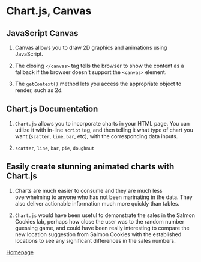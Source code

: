 # Chart.js, Canvas

## JavaScript Canvas

1. Canvas allows you to draw 2D graphics and animations using JavaScript.

2. The closing `</canvas>` tag tells the browser to show the content as a fallback if the browser doesn't support the `<canvas>` element.

3. The `getContext()` method lets you access the appropriate object to render, such as 2d.

## Chart.js Documentation

1. `Chart.js` allows you to incorporate charts in your HTML page. You can utilize it with in-line `script` tag, and then telling it what type of chart you want (`scatter`, `line`, `bar`, etc), with the corresponding data inputs.

2. `scatter`, `line`, `bar`, `pie`, `doughnut`

## Easily create stunning animated charts with Chart.js

1. Charts are much easier to consume and they are much less overwhelming to anyone who has not been marinating in the data. They also deliver actionable information much more quickly than tables.

2. `Chart.js` would have been useful to demonstrate the sales in the Salmon Cookies lab, perhaps how close the user was to the random number guessing game, and could have been really interesting to compare the new location suggestion from Salmon Cookies with the established locations to see any significant differences in the sales numbers.

[Homepage](https://halliwellb.github.io/reading-notes/)
